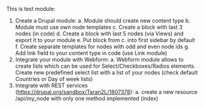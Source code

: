 This is test module:

1. Create a Drupal module:
a. Module should create new content type
b. Module must use own node templates
c. Create a block with last 3 nodes (in code)
d. Create a block with last 5 nodes (via Views) and export it to your module
e. Put block from c. into first sidebar by default
f. Create separate templates for nodes with odd and even node ids
g. Add link field to your content type in code (use Link module)
2. Integrate your module with Webform:
a. Webform module allows to create lists which can be used for Select/Checkboxes/Radios
elements. Create new predefined select list with a list of your nodes (check default
Countries or Day of week lists)
3. Integrate with REST services (https://drupal.org/sandbox/Taran2L/1807378):
a. create a new resource /api/my_node with only one method implemented (index)